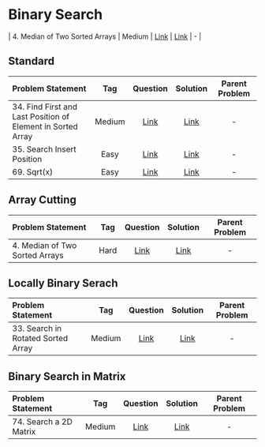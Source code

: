 # Binary Search

| 4. Median of Two Sorted Arrays | Medium  | [Link]() | [Link]() | - |


## Standard
| Problem Statement                                          | Tag   |  Question  | Solution  | Parent Problem        |
| :------------------------------------------------------    | :---: | :-------:  | :-------: | :----------------:    |
| 34. Find First and Last Position of Element in Sorted Array | Medium  | [Link](https://leetcode.com/problems/find-first-and-last-position-of-element-in-sorted-array/) | [Link](https://github.com/aatman-24/DSA/blob/main/LeetCode/Medium/34.%20Find%20First%20and%20Last%20Position%20of%20Element%20in%20Sorted%20Array.cpp) | - |
| 35. Search Insert Position | Easy  | [Link](https://leetcode.com/problems/search-insert-position/) | [Link](https://github.com/aatman-24/DSA/blob/main/LeetCode/Easy/35.%20Search%20Insert%20Position.cpp) | - |
| 69. Sqrt(x) | Easy  | [Link](https://leetcode.com/problems/sqrtx/) | [Link](https://github.com/aatman-24/DSA/blob/main/LeetCode/Easy/69.%20Sqrt(x).cpp) | - |


## Array Cutting
| Problem Statement                                          | Tag   |  Question  | Solution  | Parent Problem        |
| :------------------------------------------------------    | :---: | :-------:  | :-------: | :----------------:    |
| 4. Median of Two Sorted Arrays | Hard  | [Link](https://leetcode.com/problems/median-of-two-sorted-arrays/) | [Link](https://github.com/aatman-24/DSA/blob/main/LeetCode/Hard/4.%20Median%20of%20Two%20Sorted%20Arrays.cpp) | - |



## Locally Binary Serach
| Problem Statement                                          | Tag   |  Question  | Solution  | Parent Problem        |
| :------------------------------------------------------    | :---: | :-------:  | :-------: | :----------------:    |
| 33. Search in Rotated Sorted Array | Medium  | [Link](https://leetcode.com/problems/search-in-rotated-sorted-array/) | [Link](https://github.com/aatman-24/DSA/blob/main/LeetCode/Medium/33.%20Search%20in%20Rotated%20Sorted%20Array.cpp) | - |


## Binary Search in Matrix
| Problem Statement                                          | Tag   |  Question  | Solution  | Parent Problem        |
| :------------------------------------------------------    | :---: | :-------:  | :-------: | :----------------:    |
| 74. Search a 2D Matrix | Medium  | [Link](https://leetcode.com/problems/search-a-2d-matrix/) | [Link](https://github.com/aatman-24/DSA/blob/main/LeetCode/Medium/74.%20Search%20a%202D%20Matrix.cpp) | - |

